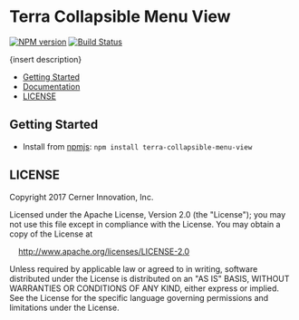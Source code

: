 # Terra Collapsible Menu View


[![NPM version](http://img.shields.io/npm/v/terra-collapsible-menu-view.svg)](https://www.npmjs.org/package/terra-collapsible-menu-view)
[![Build Status](https://travis-ci.org/cerner/terra-core.svg?branch=master)](https://travis-ci.org/cerner/terra-core)

{insert description}

- [Getting Started](#getting-started)
- [Documentation](https://github.com/cerner/terra-core/tree/master/packages/terra-collapsible-menu-view/docs)
- [LICENSE](#license)

## Getting Started

- Install from [npmjs](https://www.npmjs.com): `npm install terra-collapsible-menu-view`

## LICENSE

Copyright 2017 Cerner Innovation, Inc.

Licensed under the Apache License, Version 2.0 (the "License"); you may not use this file except in compliance with the License. You may obtain a copy of the License at

&nbsp;&nbsp;&nbsp;&nbsp;http://www.apache.org/licenses/LICENSE-2.0

Unless required by applicable law or agreed to in writing, software distributed under the License is distributed on an "AS IS" BASIS, WITHOUT WARRANTIES OR CONDITIONS OF ANY KIND, either express or implied. See the License for the specific language governing permissions and limitations under the License.

